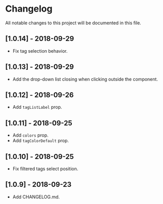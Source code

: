 # Changelog

All notable changes to this project will be documented in this file.

## [1.0.14] - 2018-09-29

- Fix tag selection behavior.

## [1.0.13] - 2018-09-29

- Add the drop-down list closing when clicking outside the component.

## [1.0.12] - 2018-09-26

- Add `tagListLabel` prop.

## [1.0.11] - 2018-09-25

- Add `colors` prop.
- Add `tagColorDefault` prop.

## [1.0.10] - 2018-09-25

- Fix filtered tags select position.

## [1.0.9] - 2018-09-23

- Add CHANGELOG.md.